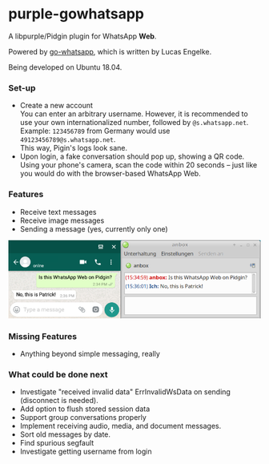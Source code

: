 # purple-gowhatsapp

A libpurple/Pidgin plugin for WhatsApp **Web**.

Powered by [go-whatsapp](https://github.com/Rhymen/go-whatsapp), which is written by Lucas Engelke.

Being developed on Ubuntu 18.04.

### Set-up

* Create a new account  
  You can enter an arbitrary username. 
  However, it is recommended to use your own internationalized number, followed by `@s.whatsapp.net`.  
  Example: `123456789` from Germany would use `49123456789@s.whatsapp.net`.  
  This way, Pigin's logs look sane.
* Upon login, a fake conversation should pop up, showing a QR code.  
  Using your phone's camera, scan the code within 20 seconds – just like you would do with the browser-based WhatsApp Web.

### Features

* Receive text messages
* Receive image messages
* Sending a message (yes, currently only one)

![Instant Message](/instant_message.png?raw=true "Instant Message Screenshot")  

### Missing Features

* Anything beyond simple messaging, really

### What could be done next

* Investigate "received invalid data" ErrInvalidWsData on sending (disconnect is needed).
* Add option to flush stored session data
* Support group conversations properly
* Implement receiving audio, media, and document messages.
* Sort old messages by date.
* Find spurious segfault
* Investigate getting username from login
